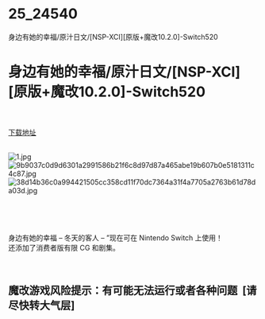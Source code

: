 # 25_24540
身边有她的幸福/原汁日文/[NSP-XCI][原版+魔改10.2.0]-Switch520
# 身边有她的幸福/原汁日文/[NSP-XCI][原版+魔改10.2.0]-Switch520
 <br/></br>
[下载地址](https://www.switch520.cc/article/24540 "下载地址")
<br/></br>

<p><img title="1.jpg" src="https://www.switch520.cc/muke_img/2021_11_14_6d2f43f9ac8b5.jpg" alt="1.jpg"><br>
<img title="9b9037c0d9d6301a2991586b21f6c8d97d87a465abe19b607b0e5181311c4c87.jpg" src="https://www.switch520.cc/muke_img/2021_11_14_9a4ff2ea6d1a4.jpg" alt="9b9037c0d9d6301a2991586b21f6c8d97d87a465abe19b607b0e5181311c4c87.jpg"><br>
<img title="38d14b36c0a994421505cc358cd11f70dc7364a31f4a7705a2763b61d78da03d.jpg" src="https://www.switch520.cc/muke_img/2021_11_14_57d7840e0cb92.jpg" alt="38d14b36c0a994421505cc358cd11f70dc7364a31f4a7705a2763b61d78da03d.jpg"></p>
<p>&nbsp;</p>
<p>&nbsp;</p>
<p>身边有她的幸福 – 冬天的客人 – ”现在可在 Nintendo Switch 上使用！<br>
还添加了消费者版有限 CG 和剧集。</p>
<p>&nbsp;</p>
<h2>魔改游戏风险提示：有可能无法运行或者各种问题 &nbsp;[请尽快转大气层]</h2>



